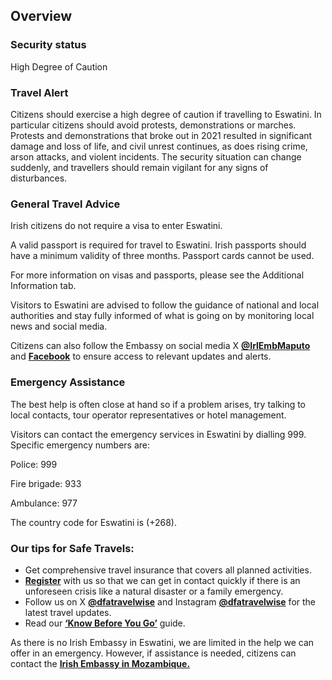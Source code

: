 ## Overview

### **Security status**

High Degree of Caution

### **Travel Alert**

Citizens should exercise a high degree of caution if travelling to Eswatini. In particular citizens should avoid protests, demonstrations or marches. Protests and demonstrations that broke out in 2021 resulted in significant damage and loss of life, and civil unrest continues, as does rising crime, arson attacks, and violent incidents. The security situation can change suddenly, and travellers should remain vigilant for any signs of disturbances.

### **General Travel Advice**

Irish citizens do not require a visa to enter Eswatini.

A valid passport is required for travel to Eswatini. Irish passports should have a minimum validity of three months. Passport cards cannot be used.

For more information on visas and passports, please see the Additional Information tab.

Visitors to Eswatini are advised to follow the guidance of national and local authorities and stay fully informed of what is going on by monitoring local news and social media.

Citizens can also follow the Embassy on social media X [**@IrlEmbMaputo**](https://twitter.com/IrlEmbMaputo) and [**Facebook**](https://www.facebook.com/EmbassyofIrelandMozambique/) to ensure access to relevant updates and alerts.

### **Emergency Assistance**

The best help is often close at hand so if a problem arises, try talking to local contacts, tour operator representatives or hotel management.

Visitors can contact the emergency services in Eswatini by dialling 999. Specific emergency numbers are:

Police: 999

Fire brigade: 933

Ambulance: 977

The country code for Eswatini is (+268).

### **Our tips for Safe Travels:**

* Get comprehensive travel insurance that covers all planned activities.
* [**Register**](https://www.ireland.ie/en/dfa/overseas-travel/citizens-registration/) with us so that we can get in contact quickly if there is an unforeseen crisis like a natural disaster or a family emergency.
* Follow us on X [**@dfatravelwise**](https://www.twitter.com/DFATravelWise) and Instagram [**@dfatravelwise**](https://www.instagram.com/dfatravelwise/) for the latest travel updates.
* Read our [**‘Know Before You Go’**](https://www.ireland.ie/en/dfa/overseas-travel/know-before-you-go/) guide.

As there is no Irish Embassy in Eswatini, we are limited in the help we can offer in an emergency. However, if assistance is needed, citizens can contact the [**Irish Embassy in Mozambique.**](https://www.ireland.ie/en/mozambique/maputo/)